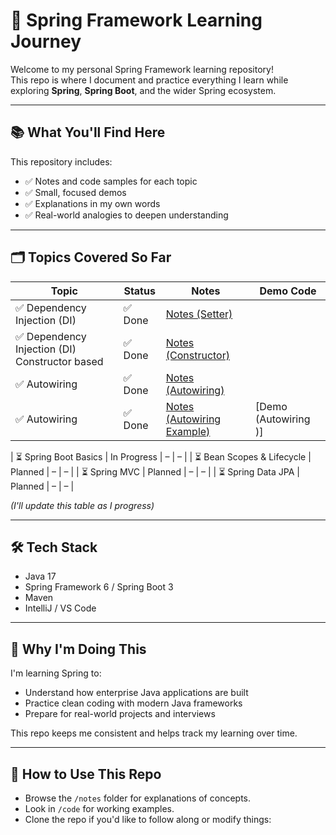 # 🌱 Spring Framework Learning Journey

Welcome to my personal Spring Framework learning repository!  
This repo is where I document and practice everything I learn while exploring **Spring**, **Spring Boot**, and the wider Spring ecosystem.

---

## 📚 What You'll Find Here

This repository includes:

- ✅ Notes and code samples for each topic
- ✅ Small, focused demos
- ✅ Explanations in my own words
- ✅ Real-world analogies to deepen understanding

---

## 🗂️ Topics Covered So Far

| Topic | Status | Notes | Demo Code |
|-------|--------|-------|-----------|
| ✅ Dependency Injection (DI) | ✅ Done | [Notes (Setter)](Notes/DependencyInjectionSetterBased.md) 
| ✅ Dependency Injection (DI) Constructor based | ✅ Done |[Notes (Constructor)](Notes/DependencyInjectionConstructorBased.md) | 
| ✅ Autowiring | ✅ Done |[Notes (Autowiring)](Notes/Autowiring.md) | 
| ✅ Autowiring | ✅ Done |[Notes (Autowiring Example)](Notes/AutowiringExample.md) | [Demo (Autowiring )]


| ⏳ Spring Boot Basics | In Progress | – | – |
| ⏳ Bean Scopes & Lifecycle | Planned | – | – |
| ⏳ Spring MVC | Planned | – | – |
| ⏳ Spring Data JPA | Planned | – | – |

_(I'll update this table as I progress)_

---

## 🛠️ Tech Stack

- Java 17
- Spring Framework 6 / Spring Boot 3
- Maven
- IntelliJ / VS Code

---

## 🧠 Why I'm Doing This

I'm learning Spring to:
- Understand how enterprise Java applications are built
- Practice clean coding with modern Java frameworks
- Prepare for real-world projects and interviews

This repo keeps me consistent and helps track my learning over time.

---

## 🚀 How to Use This Repo

- Browse the `/notes` folder for explanations of concepts.
- Look in `/code` for working examples.
- Clone the repo if you'd like to follow along or modify things:

